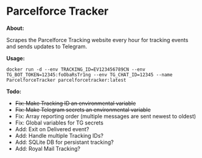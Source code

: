 # Parcelforce Tracker

**About:**

Scrapes the Parcelforce Tracking website every hour for tracking events and sends updates to Telegram.

**Usage:**

`docker run -d --env TRACKING_ID=EV123456789CN --env TG_BOT_TOKEN=12345:foObaRsTr1ng --env TG_CHAT_ID=12345 --name ParcelforceTracker parcelforcetracker:latest`

**Todo:**
* ~~Fix: Make Tracking ID an environmental variable~~
* ~~Fix: Make Telegram secrets an environmental variable~~
* Fix: Array reporting order (multiple messages are sent newest to oldest)
* Fix: Global variables for TG secrets
* Add: Exit on Delivered event?
* Add: Handle multiple Tracking IDs?
* Add: SQLite DB for persistant tracking?
* Add: Royal Mail Tracking?